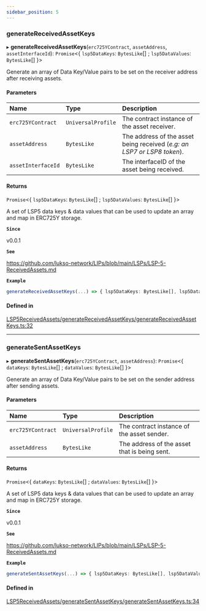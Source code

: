 ```yaml
---
sidebar_position: 5
---
```


### generateReceivedAssetKeys

▸ **generateReceivedAssetKeys**(`erc725YContract`, `assetAddress`, `assetInterfaceId`): `Promise`\<\{ `lsp5DataKeys`: `BytesLike`[] ; `lsp5DataValues`: `BytesLike`[] }\>

Generate an array of Data Key/Value pairs to be set on the receiver address after receiving assets.

#### Parameters

| Name               | Type               | Description                                                             |
| :----------------- | :----------------- | :---------------------------------------------------------------------- |
| `erc725YContract`  | `UniversalProfile` | The contract instance of the asset receiver.                            |
| `assetAddress`     | `BytesLike`        | The address of the asset being received (_e.g: an LSP7 or LSP8 token_). |
| `assetInterfaceId` | `BytesLike`        | The interfaceID of the asset being received.                            |

#### Returns

`Promise`\<\{ `lsp5DataKeys`: `BytesLike`[] ; `lsp5DataValues`: `BytesLike`[] }\>

A set of LSP5 data keys & data values that can be used to update an array and map in ERC725Y storage.

**`Since`**

v0.0.1

**`See`**

https://github.com/lukso-network/LIPs/blob/main/LSPs/LSP-5-ReceivedAssets.md

**`Example`**

```ts
generateReceivedAssetKeys(...) => { lsp5DataKeys: BytesLike[], lsp5DataValues: BytesLike[] }
```

#### Defined in

[LSP5ReceivedAssets/generateReceivedAssetKeys/generateReceivedAssetKeys.ts:32](https://github.com/lukso-network/lsp-utils/blob/31b2f8b/src/LSP5ReceivedAssets/generateReceivedAssetKeys/generateReceivedAssetKeys.ts#L32)

---

### generateSentAssetKeys

▸ **generateSentAssetKeys**(`erc725YContract`, `assetAddress`): `Promise`\<\{ `dataKeys`: `BytesLike`[] ; `dataValues`: `BytesLike`[] }\>

Generate an array of Data Key/Value pairs to be set on the sender address after sending assets.

#### Parameters

| Name              | Type               | Description                                  |
| :---------------- | :----------------- | :------------------------------------------- |
| `erc725YContract` | `UniversalProfile` | The contract instance of the asset sender.   |
| `assetAddress`    | `BytesLike`        | The address of the asset that is being sent. |

#### Returns

`Promise`\<\{ `dataKeys`: `BytesLike`[] ; `dataValues`: `BytesLike`[] }\>

A set of LSP5 data keys & data values that can be used to update an array and map in ERC725Y storage.

**`Since`**

v0.0.1

**`See`**

https://github.com/lukso-network/LIPs/blob/main/LSPs/LSP-5-ReceivedAssets.md

**`Example`**

```ts
generateSentAssetKeys(...) => { lsp5DataKeys: BytesLike[], lsp5DataValues: BytesLike[] }
```

#### Defined in

[LSP5ReceivedAssets/generateSentAssetKeys/generateSentAssetKeys.ts:34](https://github.com/lukso-network/lsp-utils/blob/31b2f8b/src/LSP5ReceivedAssets/generateSentAssetKeys/generateSentAssetKeys.ts#L34)

